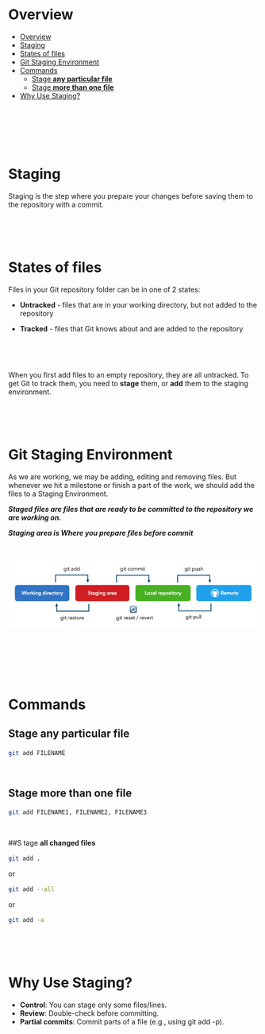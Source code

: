 # Overview

- [Overview](#overview)
- [Staging](#staging)
- [States of files](#states-of-files)
- [Git Staging Environment](#git-staging-environment)
- [Commands](#commands)
  - [Stage **any particular file**](#stage-any-particular-file)
  - [Stage **more than one file**](#stage-more-than-one-file)
- [Why Use Staging?](#why-use-staging)

&nbsp;

&nbsp;

&nbsp;

# Staging

Staging is the step where you prepare your changes before saving them to the repository with a commit.

&nbsp;

&nbsp;

# States of files

Files in your Git repository folder can be in one of 2 states:

- **Untracked** - files that are in your working directory, but not added to the repository

- **Tracked** - files that Git knows about and are added to the repository

&nbsp;

&nbsp;

When you first add files to an empty repository, they are all untracked. To get Git to track them, you need to **stage** them, or **add** them to the staging environment.

&nbsp;

&nbsp;

# Git Staging Environment

As we are working, we may be adding, editing and removing files. But whenever we hit a milestone or finish a part of the work, we should add the files to a Staging Environment.

**_Staged files are files that are ready to be committed to the repository we are working on._**

**_Staging area is Where you prepare files before commit_**

&nbsp;

<img src="./assets/git workflow.png">

&nbsp;

&nbsp;

&nbsp;

# Commands

## Stage **any particular file**

```bash
git add FILENAME
```

&nbsp;

## Stage **more than one file**

```bash
git add FILENAME1, FILENAME2, FILENAME3
```

&nbsp;

##S tage **all changed files**

```bash
git add .
```

or

```bash
git add --all
```

or

```bash
git add -a
```

&nbsp;

&nbsp;

# Why Use Staging?

- **Control**: You can stage only some files/lines.
- **Review**: Double-check before committing.
- **Partial commits**: Commit parts of a file (e.g., using git add -p).

&nbsp;

&nbsp;

&nbsp;

&nbsp;
